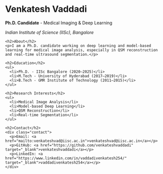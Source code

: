
<body>
  <div class="container">
    <h1>Venkatesh Vaddadi</h1>
    <p><strong>Ph.D. Candidate</strong> - Medical Imaging & Deep Learning</p>
    <p><em>Indian Institute of Science (IISc), Bangalore</em></p>

    <h2>About</h2>
    <p>I am a Ph.D. candidate working on deep learning and model-based learning for medical image analysis, especially in QSM reconstruction and real-time ultrasound segmentation.</p>

    <h2>Education</h2>
    <ul>
      <li>Ph.D. - IISc Bangalore (2020–2025)</li>
      <li>M.Tech - University of Hyderabad (2017–2019)</li>
      <li>B.Tech - GMR Institute of Technology (2011–2015)</li>
    </ul>

    <h2>Research Interests</h2>
    <ul>
      <li>Medical Image Analysis</li>
      <li>Model-based Deep Learning</li>
      <li>QSM Reconstruction</li>
      <li>Real-time Segmentation</li>
    </ul>

    <h2>Contact</h2>
    <div class="contact">
      <p>Email: <a href="mailto:venkateshvad@iisc.ac.in">venkateshvad@iisc.ac.in</a></p>
      <p>GitHub: <a href="https://github.com/venkateshvaddadi" target="_blank">venkateshvaddadi</a></p>
      <p>LinkedIn: <a href="https://www.linkedin.com/in/vaddadivenkatesh254/" target="_blank">vaddadivenkatesh254</a></p>
    </div>
  </div>
</body>
